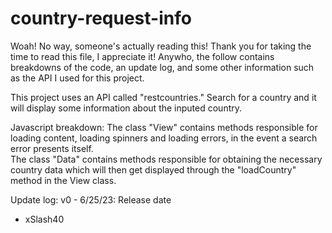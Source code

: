 # country-request-info
Woah! No way, someone's actually reading this! Thank you for taking the time to read this file, I appreciate it! 
Anywho, the follow contains breakdowns of the code, an update log, and some other information such as the API I used for this project. 

This project uses an API called "restcountries." Search for a country and it will display some information about the inputed country. 

Javascript breakdown: 
The class "View" contains methods responsible for loading content, loading spinners and loading errors, in the event a search error presents itself.  
The class "Data" contains methods responsible for obtaining the necessary country data which will then get displayed through the "loadCountry" method in the View class.  

Update log: 
v0 - 6/25/23: Release date

- xSlash40

